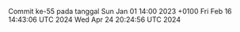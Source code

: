 Commit ke-55 pada tanggal Sun Jan 01 14:00 2023 +0100
Fri Feb 16 14:43:06 UTC 2024
Wed Apr 24 20:24:56 UTC 2024
